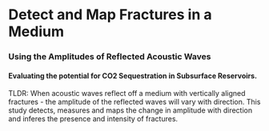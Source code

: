 
# Detect and Map Fractures in a Medium
### Using the Amplitudes of Reflected Acoustic Waves

#### Evaluating the potential for CO2 Sequestration in Subsurface Reservoirs.

TLDR: When acoustic waves reflect off a medium with vertically aligned fractures - the amplitude of the reflected waves will vary with direction.  This study detects, measures and maps the change in amplitude with direction and inferes the presence and intensity of fractures.



